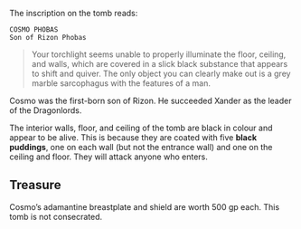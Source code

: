 The inscription on the tomb reads:

	COSMO PHOBAS
	Son of Rizon Phobas

>Your torchlight seems unable to properly illuminate the floor, ceiling, and walls, which are covered in a slick black substance that appears to shift and quiver. The only object you can clearly make out is a grey marble sarcophagus with the features of a man.

Cosmo was the first-born son of Rizon. He succeeded Xander as the leader of the Dragonlords.

The interior walls, floor, and ceiling of the tomb are black in colour and appear to be alive. This is because they are coated with five **black puddings**, one on each wall (but not the entrance wall) and one on the ceiling and floor. They will attack anyone who enters.

## Treasure
Cosmo’s adamantine breastplate and shield are worth 500 gp each. This tomb is not consecrated.